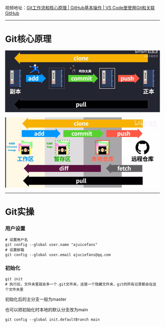 视频地址：[Git工作流和核心原理 | GitHub基本操作 | VS Code里使用Git和关联GitHub](https://www.bilibili.com/video/BV1r3411F7kn/?spm_id_from=333.999.0.0&vd_source=f111e229e8ddffc692d57d989194e313)

---

# Git核心原理

![1](https://raw.githubusercontent.com/ajuicefans/git_learning/main/images/1.png)

![2](https://raw.githubusercontent.com/ajuicefans/git_learning/main/images/2.png)

---



# Git实操

### 用户设置

```
# 设置用户名
git config --global user.name "ajuicefans"
# 设置邮箱
git config --global user.email ajuciefans@qq.com
```

### 初始化

```
git init
# 执行后，文件夹里就会多一个.git文件夹，这是一个隐藏文件夹，git的所有记录都会在这个文件夹里
```

初始化后的主分支一般为master

也可以把初始化时本地的默认分支改为main

```
git config --global init.defaultBranch main
```

